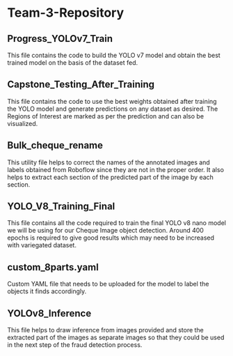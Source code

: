 # Team-3-Repository

## Progress_YOLOv7_Train

This file contains the code to build the YOLO v7 model and obtain the best trained model on the basis of the dataset fed.

## Capstone_Testing_After_Training

This file contains the code to use the best weights obtained after training the YOLO model and generate predictions on any dataset as desired. The Regions of Interest are marked as per the prediction and can also be visualized.

## Bulk_cheque_rename

This utility file helps to correct the names of the annotated images and labels obtained from Roboflow since they are not in the proper order. It also helps to extract each section of the predicted part of the image by each section.

## YOLO_V8_Training_Final

This file contains all the code required to train the final YOLO v8 nano model we will be using for our Cheque Image object detection.
Around 400 epochs is required to give good results which may need to be increased with variegated dataset.

## custom_8parts.yaml

Custom YAML file that needs to be uploaded for the model to label the objects it finds accordingly.

## YOLOv8_Inference

This file helps to draw inference from images provided and store the extracted part of the images as separate images so that they could be used in the next step of the fraud detection process.
